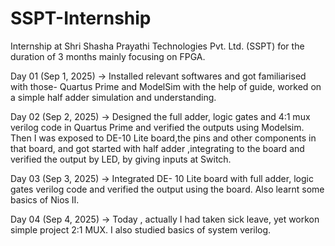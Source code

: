 # SSPT-Internship
Internship at Shri Shasha Prayathi Technologies Pvt. Ltd. (SSPT)  for the duration of 3 months mainly focusing on FPGA. 

Day 01 (Sep 1, 2025) -> Installed relevant softwares and got familiarised with those- Quartus Prime and ModelSim with the help of guide, worked on a simple half adder simulation and understanding.

Day 02 (Sep 2, 2025) -> Designed the full adder, logic gates and 4:1 mux verilog code in Quartus Prime and verified the outputs using Modelsim. Then I was exposed to DE-10 Lite board,the pins and other components in that board, and got started with half adder ,integrating to the board and verified the output by LED, by giving inputs at Switch.

Day 03 (Sep 3, 2025) -> Integrated DE- 10 Lite board with full adder, logic gates verilog code and verified the output using the board. Also learnt some basics of Nios II.

Day 04 (Sep 4, 2025) -> Today , actually I had taken sick leave, yet workon simple project 2:1 MUX. I also studied basics of system verilog.
